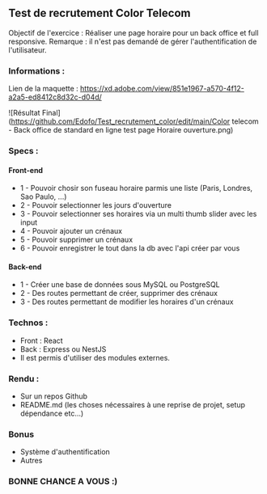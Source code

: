 ## Test de recrutement Color Telecom

Objectif de l'exercice : Réaliser une page horaire pour un back office et full responsive.
Remarque : il n'est pas demandé de gérer l'authentification de l'utilisateur.

### Informations :

Lien de la maquette : https://xd.adobe.com/view/851e1967-a570-4f12-a2a5-ed8412c8d32c-d04d/

![Résultat Final](https://github.com/Edofo/Test_recrutement_color/edit/main/Color telecom - Back office de standard en ligne test page Horaire  ouverture.png)


### Specs :

#### Front-end

  -  1 - Pouvoir chosir son fuseau horaire parmis une liste (Paris, Londres, Sao Paulo, ...)
  -  2 - Pouvoir selectionner les jours d'ouverture
  -  3 - Pouvoir selectionner ses horaires via un multi thumb slider avec les input
  -  4 - Pouvoir ajouter un crénaux
  -  5 - Pouvoir supprimer un crénaux
  -  6 - Pouvoir enregistrer le tout dans la db avec l'api créer par vous

#### Back-end

- 1 - Créer une base de données sous MySQL ou PostgreSQL
- 2 - Des routes permettant de créer, supprimer des crénaux
- 3 - Des routes permettant de modifier les horaires d'un crénaux


### Technos :

- Front :  React
- Back : Express ou NestJS
- Il est permis d'utiliser des modules externes.


### Rendu :

- Sur un repos Github
- README.md (les choses nécessaires à une reprise de projet, setup dépendance etc...)


### Bonus

- Système d'authentification
- Autres


### BONNE CHANCE A VOUS :)
